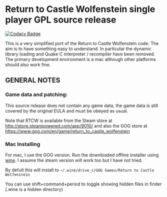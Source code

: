 # Return to Castle Wolfenstein single player GPL source release

[![Codacy Badge](https://api.codacy.com/project/badge/Grade/fa28ae38d66340fab6e04943cd7bf2d3)](https://app.codacy.com/gh/bigianb/RTCW-SP?utm_source=github.com&utm_medium=referral&utm_content=bigianb/RTCW-SP&utm_campaign=Badge_Grade)

This is a very simplified port of the Return to Castle Wolfenstein code.
The aim is to have something easy to understand. In particular the dynamic library
loading and Quake C interpreter / recompiler have been removed.
The primary development environment is a mac although other platforms should also work fine.

## GENERAL NOTES

### Game data and patching:

This source release does not contain any game data,
the game data is still covered by the original EULA and must be obeyed as usual.

Note that RTCW is available from the Steam store at
http://store.steampowered.com/app/9010/
and also the GOG store at https://www.gog.com/en/game/return_to_castle_wolfenstein

### Mac Installing

For mac, I use the GOG version.
Run the downloaded offline installer using
[wine](https://gitlab.winehq.org/wine/wine/-/wikis/Download).
I assume the steam version will work too but I have not tried.

By defult this will install to `~/.wine/drive_c/GOG Games/Return to Castle Wolfenstein`

You can use shift+command+period to toggle showing hidden files in finder (.wine is a hidden directory)


